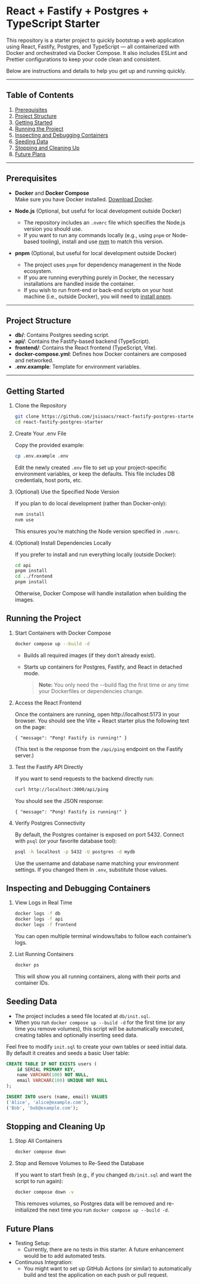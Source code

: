 # React + Fastify + Postgres + TypeScript Starter

This repository is a starter project to quickly bootstrap a web application using React, Fastify, Postgres, and TypeScript — all containerized with Docker and orchestrated via Docker Compose. It also includes ESLint and Prettier configurations to keep your code clean and consistent.

Below are instructions and details to help you get up and running quickly.

---

## Table of Contents

1. [Prerequisites](#prerequisites)
2. [Project Structure](#project-structure)
3. [Getting Started](#getting-started)
4. [Running the Project](#running-the-project)
5. [Inspecting and Debugging Containers](#inspecting-and-debugging-containers)
6. [Seeding Data](#seeding-data)
7. [Stopping and Cleaning Up](#stopping-and-cleaning-up)
8. [Future Plans](#future-plans)

---

## Prerequisites

- **Docker** and **Docker Compose**  
  Make sure you have Docker installed. [Download Docker](https://docs.docker.com/get-docker/).

- **Node.js** (Optional, but useful for local development outside Docker)

  - The repository includes an `.nvmrc` file which specifies the Node.js version you should use.
  - If you want to run any commands locally (e.g., using `pnpm` or Node-based tooling), install and use [nvm](https://github.com/nvm-sh/nvm) to match this version.

- **pnpm** (Optional, but useful for local development outside Docker)
  - The project uses `pnpm` for dependency management in the Node ecosystem.
  - If you are running everything purely in Docker, the necessary installations are handled inside the container.
  - If you wish to run front-end or back-end scripts on your host machine (i.e., outside Docker), you will need to [install pnpm](https://pnpm.io/installation).

---

## Project Structure

- **db/**: Contains Postgres seeding script.
- **api/**: Contains the Fastify-based backend (TypeScript).
- **frontend/**: Contains the React frontend (TypeScript, Vite).
- **docker-compose.yml**: Defines how Docker containers are composed and networked.
- **.env.example**: Template for environment variables.

---

## Getting Started

1. Clone the Repository

   ```bash
   git clone https://github.com/jsisaacs/react-fastify-postgres-starter.git
   cd react-fastify-postgres-starter
   ```

2. Create Your .env File

   Copy the provided example:

   ```bash
   cp .env.example .env
   ```

   Edit the newly created `.env` file to set up your project-specific environment variables, or keep the defaults. This file includes DB credentials, host ports, etc.

3. (Optional) Use the Specified Node Version

   If you plan to do local development (rather than Docker-only):

   ```bash
   nvm install
   nvm use
   ```

   This ensures you’re matching the Node version specified in `.nvmrc`.

4. (Optional) Install Dependencies Locally

   If you prefer to install and run everything locally (outside Docker):

   ```bash
   cd api
   pnpm install
   cd ../frontend
   pnpm install
   ```

   Otherwise, Docker Compose will handle installation when building the images.

## Running the Project

1. Start Containers with Docker Compose

   ```bash
   docker compose up --build -d
   ```

   - Builds all required images (if they don’t already exist).
   - Starts up containers for Postgres, Fastify, and React in detached mode.

     > **Note:** You only need the --build flag the first time or any time your Dockerfiles or dependencies change.

2. Access the React Frontend

   Once the containers are running, open http://localhost:5173 in your browser. You should see the Vite + React starter plus the following text on the page:

   `{ "message": "Pong! Fastify is running!" }`

   (This text is the response from the `/api/ping` endpoint on the Fastify server.)

3. Test the Fastify API Directly

   If you want to send requests to the backend directly run:

   ```bash
   curl http://localhost:3000/api/ping
   ```

   You should see the JSON response:

   `{ "message": "Pong! Fastify is running!" }`

4. Verify Postgres Connectivity

   By default, the Postgres container is exposed on port 5432. Connect with `psql` (or your favorite database tool):

   ```bash
   psql -h localhost -p 5432 -U postgres -d mydb
   ```

   Use the username and database name matching your environment settings. If you changed them in `.env`, substitute those values.

## Inspecting and Debugging Containers

1. View Logs in Real Time

   ```bash
   docker logs -f db
   docker logs -f api
   docker logs -f frontend
   ```

   You can open multiple terminal windows/tabs to follow each container’s logs.

2. List Running Containers

   ```bash
   docker ps
   ```

   This will show you all running containers, along with their ports and container IDs.

## Seeding Data

- The project includes a seed file located at `db/init.sql`.
- When you run `docker compose up --build -d` for the first time (or any time you remove volumes), this script will be automatically executed, creating tables and optionally inserting seed data.

Feel free to modify `init.sql` to create your own tables or seed initial data. By default it creates and seeds a basic User table:

```sql
CREATE TABLE IF NOT EXISTS users (
    id SERIAL PRIMARY KEY,
    name VARCHAR(100) NOT NULL,
    email VARCHAR(100) UNIQUE NOT NULL
);

INSERT INTO users (name, email) VALUES
('Alice', 'alice@example.com'),
('Bob', 'bob@example.com');
```

## Stopping and Cleaning Up

1. Stop All Containers

   ```bash
   docker compose down
   ```

2. Stop and Remove Volumes to Re-Seed the Database

   If you want to start fresh (e.g., if you changed `db/init.sql` and want the script to run again):

   ```bash
   docker compose down -v
   ```

   This removes volumes, so Postgres data will be removed and re-initialized the next time you run `docker compose up --build -d`.

## Future Plans

- Testing Setup:
  - Currently, there are no tests in this starter. A future enhancement would be to add automated tests.
- Continuous Integration:
  - You might want to set up GitHub Actions (or similar) to automatically build and test the application on each push or pull request.
